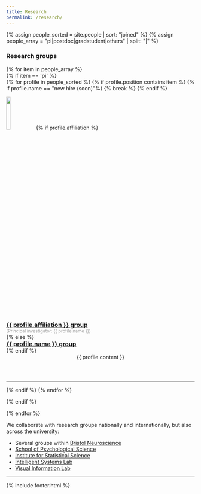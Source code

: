 ```yaml
---
title: Research
permalink: /research/
---
```


{% assign people_sorted = site.people | sort: "joined" %}
{% assign people_array = "pi|postdoc|gradstudent|others" | split: "|" %}


<!--
{% assign people_sorted = site.people | sort: "joined" %}
<ul>
{% for y in yearsSorted %}
  <li>{{ y.name }}
    <ul>
      {% assign yearTitlesSorted = y.items | sort: "title" %}
      {% for t in yearTitlesSorted %}
      <li>{{ t.title }}</li>
      {% endfor %}
    </ul>
  </li>
{% endfor %}
</ul>-->

<h3>Research groups</h3>
{% for item in people_array %}

<div class="pos_header">
 {% if item == 'pi' %}


<div class="content list people">
  {% for profile in people_sorted %}
    {% if profile.position contains item %}
    {% if profile.name == "new hire (soon)"%}
    	{% break %}
    {% endif %}
    <div class="list-item-people">
      <p class="list-post-title">
      	<!--{% if profile.avatar %}
        <a href="{{ site.baseurl }}{{ profile.url }}"><img width="200" height="230" src="{{site.baseurl}}/images/people/{{profile.avatar}}"></a>
        {% else %}
        <a href="{{ site.baseurl }}{{ profile.url }}"><img width="200" height="230" src="http://evansheline.com/wp-content/uploads/2011/02/facebook-Storm-Trooper.jpg"></a>
        {% endif %}-->
        <a href="{{profile.website}}"><img width="15%" height="15%" src="{{site.baseurl}}/images/people/{{profile.avatar}}"></a>
            {% if profile.affiliation %}
                  <a class="name" href="{{profile.website}}"><div style="text-align: left;"><font size="+0"><b>{{ profile.affiliation }} group</b></font></div></a>
                  <small><span style="color:#9d9d9d"><div style="text-align: left;">(Principal investigator: {{ profile.name }})</div></span></small>
            {% else %}
                  <a class="name" href="{{profile.website}}"><div style="text-align: left;"><font size="+0"><b>{{ profile.name }} group</b></font></div></a>
            {% endif %}
        <br><header class="text-left">{{ profile.content }}</header>      
        <hr>      
		</p>
    </div>    
    {% endif %}	
  {% endfor %}
</div>

 {% endif %}
</div>
{% endfor %}

We collaborate with research groups nationally and internationally, but also across the university:

<ul>
  <li>Several groups within <a href="http://www.bristol.ac.uk/neuroscience/" target="_blank">Bristol Neuroscience</a></li>
  <li><a href="http://www.bristol.ac.uk/psychology/" target="_blank">School of Psychological Science</a></li>
  <li><a href="https://www.bristolmathsresearch.org/statistical-science/" target="_blank">Institute for Statistical Science</a></li>
  <li><a href="http://intelligentsystems.bristol.ac.uk/" target="_blank">Intelligent Systems Lab</a></li>
  <li><a href="http://vilab.blogs.bristol.ac.uk/" target="_blank">Visual Information Lab</a></li>  
</ul>  

<hr>

{% include footer.html %}

